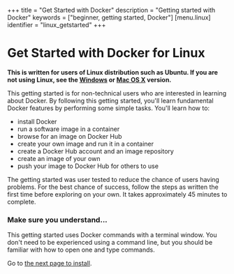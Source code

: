 +++
title = "Get Started with Docker"
description = "Getting started with Docker"
keywords = ["beginner, getting started, Docker"]
[menu.linux]
identifier = "linux_getstarted"
+++

# Get Started with Docker for Linux

**This is written for users of Linux distribution such as Ubuntu. If you are not using Linux, see the [Windows](/windows/started) or [Mac OS X](/mac/started) version.**

This getting started is for non-technical users who are interested in learning about Docker. By following this getting started, you'll learn fundamental Docker features by performing some simple tasks. You'll learn how to:

* install Docker
* run a software image in a container
* browse for an image on Docker Hub
* create your own image and run it in a container
* create a Docker Hub account and an image repository
* create an image of your own
* push your image to Docker Hub for others to use

The getting started was user tested to reduce the chance of users having problems. For the best chance of success, follow the steps as written the first time before exploring on your own. It takes approximately 45 minutes to complete.


### Make sure you understand...

This getting started uses Docker commands with a terminal window. You don't need
to be experienced using a command line, but you should be familiar with how to
open one and type commands.

Go to [the next page to install](/linux/step_one).



	




		

	

	